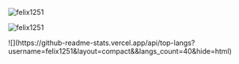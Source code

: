 <p><img align="center" src="https://github-readme-stats.vercel.app/api?username=felix1251&show_icons=true&locale=en&theme=dark&hide=contribs,issues" alt="felix1251" /></p>
<p><img align="center" src="https://github-readme-streak-stats.herokuapp.com/?user=felix1251&theme=dark" alt="felix1251" /></p>
![](https://github-readme-stats.vercel.app/api/top-langs?username=felix1251&layout=compact&&langs_count=40&hide=html)

